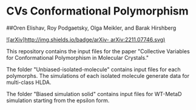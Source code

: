 # CVs Conformational Polymorphism

##Oren Elishav, Roy Podgaetsky, Olga Meikler, and Barak Hirshberg

[![arXiv]http://img.shields.io/badge/arXiv-	arXiv:2211.07746.svg)](https://arxiv.org/abs/2211.07746)

This repository contains the input files for the paper "Collective Variables for Conformational Polymorphism in Molecular Crystals."

The folder "Unbiased-isolated-molecule" contains input files for each polymorphs.  The simulations of each isolated molecule generate data for multi-class HLDA.

The folder "Biased simulation solid" contains input files for WT-MetaD simulation starting from the epsilon form.
